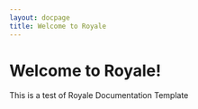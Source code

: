 ```yaml
---
layout: docpage
title: Welcome to Royale
---
```


# Welcome to Royale!

This is a test of Royale Documentation Template